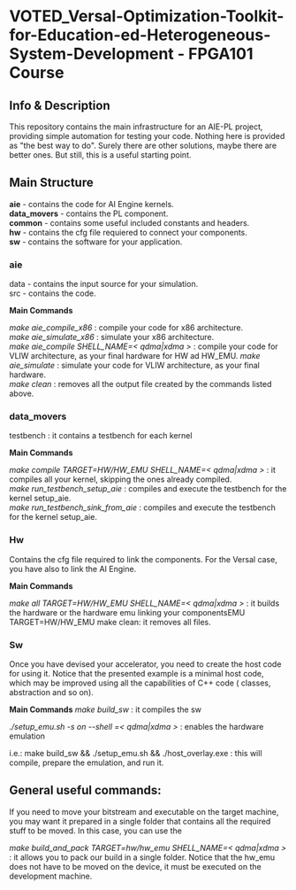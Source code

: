 # VOTED_Versal-Optimization-Toolkit-for-Education-ed-Heterogeneous-System-Development - FPGA101 Course

## Info & Description
This repository contains the main infrastructure for an AIE-PL project, providing simple automation for testing your code.
Nothing here is provided as "the best way to do". Surely there are other solutions, maybe there are better ones. But still,
this is a useful starting point.

## Main Structure

**aie** - contains the code for AI Engine kernels.  
**data_movers** - contains the PL component.  
**common** - contains some useful included constants and headers.  
**hw** - contains the cfg file requiered to connect your components.  
**sw** - contains the software for your application.  

### aie
data - contains the input source for your simulation.  
src - contains the code.  

**Main Commands**

_make aie_compile_x86_ : compile your code for x86 architecture.  
_make aie_simulate_x86_ : simulate your x86 architecture.  
_make aie_compile SHELL_NAME=< qdma|xdma >_ : compile your code for VLIW architecture, as your final hardware for HW ad HW_EMU. 
_make aie_simulate_ : simulate your code for VLIW architecture, as your final hardware.  
_make clean_ : removes all the output file created by the commands listed above.  

### data_movers

testbench : it contains a testbench for each kernel

**Main Commands**

_make compile TARGET=HW/HW_EMU_ _SHELL_NAME=< qdma|xdma >_ : it compiles all your kernel, skipping the ones already compiled.  
_make run_testbench_setup_aie_ : compiles and execute the testbench for the kernel setup_aie.  
_make run_testbench_sink_from_aie_ : compiles and execute the testbench for the kernel setup_aie.  

### Hw

Contains the cfg file required to link the components. For the Versal case, you have also to link the AI Engine.

**Main Commands**

_make all TARGET=HW/HW_EMU SHELL_NAME=< qdma|xdma >_  : it builds the hardware or the hardware emu linking your componentsEMU TARGET=HW/HW_EMU
make clean: it removes all files.

### Sw

Once you have devised your accelerator, you need to create the host code for using it. Notice that the presented example is a minimal host code, which may be improved using all the capabilities of C++ code ( classes, abstraction and so on).

**Main Commands**
_make build_sw_ : it compiles the sw

_./setup_emu.sh -s on --shell =< qdma|xdma >_ : enables the hardware emulation

i.e.: make build_sw && ./setup_emu.sh && ./host_overlay.exe : this will compile, prepare the emulation, and run it.


## General useful commands:
If you need to move your bitstream and executable on the target machine, you may want it prepared in a single folder that contains all the required stuff to be moved. In this case, you can use the

_make build_and_pack TARGET=hw/hw_emu SHELL_NAME=< qdma|xdma >_ :  it allows you to pack our build in a single folder. Notice that the hw_emu does not have to be moved on the device, it must be executed on the development machine.
